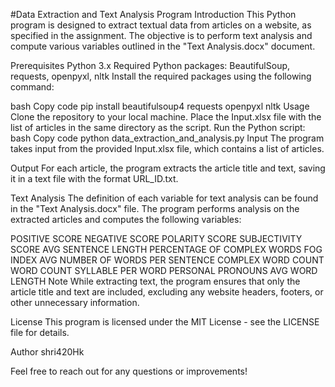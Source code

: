 #Data Extraction and Text Analysis Program
Introduction
This Python program is designed to extract textual data from articles on a website, as specified in the assignment. The objective is to perform text analysis and compute various variables outlined in the "Text Analysis.docx" document.

Prerequisites
Python 3.x
Required Python packages: BeautifulSoup, requests, openpyxl, nltk
Install the required packages using the following command:

bash
Copy code
pip install beautifulsoup4 requests openpyxl nltk
Usage
Clone the repository to your local machine.
Place the Input.xlsx file with the list of articles in the same directory as the script.
Run the Python script:
bash
Copy code
python data_extraction_and_analysis.py
Input
The program takes input from the provided Input.xlsx file, which contains a list of articles.

Output
For each article, the program extracts the article title and text, saving it in a text file with the format URL_ID.txt.

Text Analysis
The definition of each variable for text analysis can be found in the "Text Analysis.docx" file. The program performs analysis on the extracted articles and computes the following variables:

POSITIVE SCORE
NEGATIVE SCORE
POLARITY SCORE
SUBJECTIVITY SCORE
AVG SENTENCE LENGTH
PERCENTAGE OF COMPLEX WORDS
FOG INDEX
AVG NUMBER OF WORDS PER SENTENCE
COMPLEX WORD COUNT
WORD COUNT
SYLLABLE PER WORD
PERSONAL PRONOUNS
AVG WORD LENGTH
Note
While extracting text, the program ensures that only the article title and text are included, excluding any website headers, footers, or other unnecessary information.

License
This program is licensed under the MIT License - see the LICENSE file for details.

Author
shri420Hk

Feel free to reach out for any questions or improvements!
